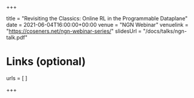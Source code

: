 +++

title = "Revisiting the Classics: Online RL in the Programmable Dataplane"
date = 2021-06-04T16:00:00+00:00
venue = "NGN Webinar"
venuelink = "https://coseners.net/ngn-webinar-series/"
slidesUrl = "/docs/talks/ngn-talk.pdf"

# Links (optional)
urls = [
]

+++